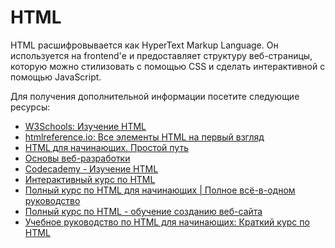 # HTML

HTML расшифровывается как HyperText Markup Language. Он используется на frontend'е и предоставляет структуру веб-страницы, которую можно стилизовать с помощью CSS и сделать интерактивной с помощью JavaScript.

Для получения дополнительной информации посетите следующие ресурсы:

- [W3Schools: Изучение HTML](https://www.w3schools.com/html/html_intro.asp)
- [htmlreference.io: Все элементы HTML на первый взгляд](https://htmlreference.io/)
- [HTML для начинающих. Простой путь](https://html.com)
- [Основы веб-разработки](https://internetingishard.netlify.app/html-and-css/index.html)
- [Codecademy - Изучение HTML](https://www.codecademy.com/learn/learn-html)
- [Интерактивный курс по HTML](https://github.com/denysdovhan/learnyouhtml)
- [Полный курс по HTML для начинающих | Полное всё-в-одном руководство](https://youtu.be/mJgBOIoGihA)
- [Полный курс по HTML - обучение созданию веб-сайта](https://www.youtube.com/watch?v=pQN-pnXPaVg)
- [Учебное руководство по HTML для начинающих: Краткий курс по HTML](https://www.youtube.com/watch?v=qz0aGYrrlhU)
